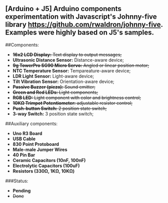 [Arduino + J5] Arduino components experimentation with Javascript's Johnny-five library https://github.com/rwaldron/johnny-five. Examples were highly based on J5's samples.
---
##Components:

- ~~**16x2 LCD Display:** Text display to output messages;~~
- **Ultrasonic Distance Sensor:** Distance-aware device;
- ~~**9g TowerPro SG90 Micro Servo:** Angled or linear position motor;~~
- **NTC Temperature Sensor:** Tempareature-aware device;
- **LDR Light Sensor:** Light-aware device;
- **Tilt Vibration Sensor:** Orientation-aware device;
- ~~**Passive Buzzer (piezo):** Sound emitter;~~
- ~~**Green and Red LEDs:** Light components;~~
- ~~**RGB LED:** Light component with color and brightness control;~~
- ~~**10KΩ Trimpot Potentiometer:** adjustable resistor control;~~
- ~~**Push-button Switch:** 2 position state switch;~~
- **3-way Switch:** 3 position state switch;

##Auxiliary components:
- **Uno R3 Board**
- **USB Cable**
- **830 Point Protoboard**
- **Male-male Jumper Wires**
- **40 Pin Bar**
- **Ceramic Capacitors (10nF, 100nF)**
- **Electrolytic Capacitors (100uF)**
- **Resistors (330Ω, 1KΩ, 10KΩ)**

###Status:
- **Pending**
- ~~Done~~

